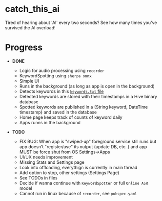 # catch_this_ai

Tired of hearing about 'AI' every two seconds? See how many times you've survived the AI overload!


# Progress 
* **DONE**
    * Logic for audio processing using `recorder`
    * KeywordSpotting using `sherpa onnx`
    * Simple UI
    * Runs in the background (as long as app is open in the background)
    * Detects keywords in this [`keywords.txt` file](./assets/sherpa-onnx-kws-zipformer-gigaspeech-3.3M-2024-01-01/keywords.txt)
    * Detected keywords are stored with their timestamps in a Hive binary database
    * Spotted keywords are published in a {String keyword, DateTime timestamp} and saved in the database
    * Home page keeps track of counts of keyword daily
    * Apps runns in the background

* **TODO**
    * FIX BUG: When app is "swiped-up" foreground service still runs but app doesn't "register/use" its output (update DB, etc..) and app MUST be force shut from OS Settings->Apps
    * UI/UX needs improvement
    * Missing Stats and Settings page
    * Look into offloading, everythign is currently in main thread
    * Add option to stop, other settings (Settings Page)
    * See TODOs in files
    * Decide if wanna continue with `KeywordSpotter` or full `Online ASR` model
    * Cannot run in linux because of `recorder`, see `pubspec.yaml`
